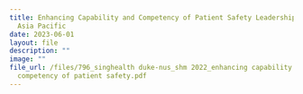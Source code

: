 ```yaml
---
title: Enhancing Capability and Competency of Patient Safety Leadership in the
  Asia Pacific
date: 2023-06-01
layout: file
description: ""
image: ""
file_url: /files/796_singhealth duke-nus_shm 2022_enhancing capability and
  competency of patient safety.pdf
---
```

